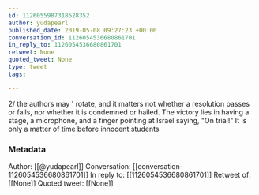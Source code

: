 ```yaml
---
id: 1126055987318628352
author: yudapearl
published_date: 2019-05-08 09:27:23 +00:00
conversation_id: 1126054536680861701
in_reply_to: 1126054536680861701
retweet: None
quoted_tweet: None
type: tweet
tags:

---
```


2/
the authors may ' rotate, and it matters not whether a resolution passes or fails, nor whether it is condemned or hailed. The victory lies in having a stage, a microphone, and a finger pointing at Israel saying, "On trial!" It is only a matter of time before innocent students

### Metadata

Author: [[@yudapearl]]
Conversation: [[conversation-1126054536680861701]]
In reply to: [[1126054536680861701]]
Retweet of: [[None]]
Quoted tweet: [[None]]
